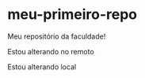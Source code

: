 # meu-primeiro-repo
Meu repositório da faculdade!

Estou alterando no remoto

Estou alterando local
